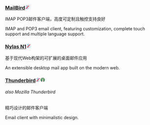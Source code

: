 ### [MailBird](https://www.mailbird.com/)![](/assets/图片2.png)

IMAP POP3邮件客户端，高度可定制且触控支持良好

IMAP and POP3 email client, featuring customization, complete touch support and multiple language support.

### [Nylas N1](https://www.nylas.com/download/)![](/assets/图片2.png)

基于现代Web构架的可扩展的桌面邮件应用

An extensible desktop mail app built on the modern web.

### [Thunderbird](https://www.mozilla.org/en-US/thunderbird/)![](/assets/图片2.png)![](/assets/open-source-icon.png)

###### also Mozilla Thunderbird

精巧设计的邮件客户端

Email client with minimalistic design.

